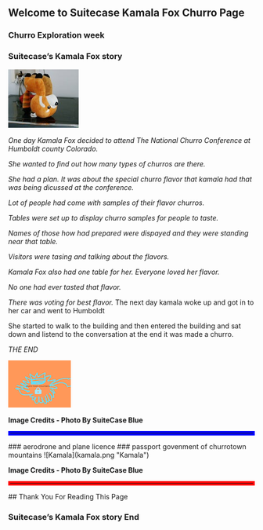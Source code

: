 ## Welcome to Suitecase Kamala Fox Churro Page

### Churro Exploration week

### Suitecase’s Kamala Fox story 

![Kamala](DSCN0008.jpg "Kamala")

*One day Kamala Fox decided to attend The National Churro Conference at Humboldt county Colorado.*

*She wanted to find out how many types of churros are there.*

*She had a plan. It was about the special churro flavor that kamala had*
*that was being dicussed at the conference.* 

*Lot of people had come with samples of their flavor churros.*

*Tables were set up to display churro samples for people to taste.*

*Names of those how had prepared were dispayed and they were standing near that table.*

*Visitors were tasing and talking about the flavors.*

*Kamala Fox also had one table for her. Everyone loved her flavor.*

*No one had ever tasted that flavor.*

*There was voting for best flavor.*
The next day kamala woke up and got in to her car and went to Humboldt

She started to walk to the building  and then entered the building and sat down and listend to the conversation at the end it was made a churro.

*THE END*
 

![fyteg.jpg ](fyteg.jpg "seal" )

<b>Image Credits - Photo By SuiteCase Blue</b>
<hr style="border:4px solid blue">
### aerodrone and plane licence
### passport govenment of churrotown mountains
![Kamala](kamala.png "Kamala")

<b>Image Credits - Photo By SuiteCase Blue</b>
<hr style="border:4px solid red">
## Thank You For Reading This Page

### Suitecase’s Kamala Fox story End
